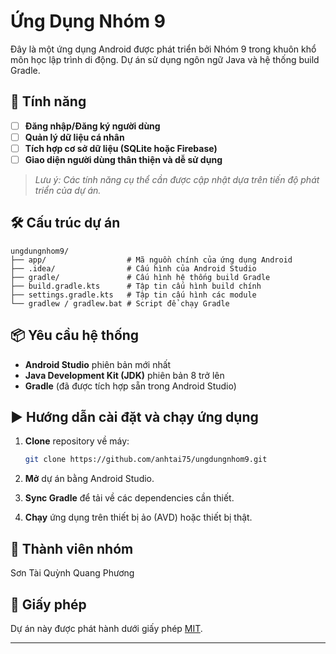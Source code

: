 
# Ứng Dụng Nhóm 9

Đây là một ứng dụng Android được phát triển bởi Nhóm 9 trong khuôn khổ môn học lập trình di động. Dự án sử dụng ngôn ngữ Java và hệ thống build Gradle.

## 🚀 Tính năng

- [ ] **Đăng nhập/Đăng ký người dùng**
- [ ] **Quản lý dữ liệu cá nhân**
- [ ] **Tích hợp cơ sở dữ liệu (SQLite hoặc Firebase)**
- [ ] **Giao diện người dùng thân thiện và dễ sử dụng**

> *Lưu ý: Các tính năng cụ thể cần được cập nhật dựa trên tiến độ phát triển của dự án.*

## 🛠️ Cấu trúc dự án

```
ungdungnhom9/
├── app/                  # Mã nguồn chính của ứng dụng Android
├── .idea/                # Cấu hình của Android Studio
├── gradle/               # Cấu hình hệ thống build Gradle
├── build.gradle.kts      # Tập tin cấu hình build chính
├── settings.gradle.kts   # Tập tin cấu hình các module
└── gradlew / gradlew.bat # Script để chạy Gradle
```

## 📦 Yêu cầu hệ thống

- **Android Studio** phiên bản mới nhất
- **Java Development Kit (JDK)** phiên bản 8 trở lên
- **Gradle** (đã được tích hợp sẵn trong Android Studio)

## ▶️ Hướng dẫn cài đặt và chạy ứng dụng

1. **Clone** repository về máy:

   ```bash
   git clone https://github.com/anhtai75/ungdungnhom9.git
   ```

2. **Mở** dự án bằng Android Studio.

3. **Sync Gradle** để tải về các dependencies cần thiết.

4. **Chạy** ứng dụng trên thiết bị ảo (AVD) hoặc thiết bị thật.

## 👥 Thành viên nhóm

Sơn
Tài
Quỳnh
Quang
Phương

## 📄 Giấy phép
Dự án này được phát hành dưới giấy phép [MIT](LICENSE).

---

